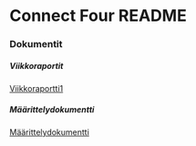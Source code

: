 # Connect Four README

### Dokumentit
##### Viikkoraportit

[Viikkoraportti1](https://github.com/BigJackz/connect4/blob/master/Dokumentit/Viikkoraportit/viikkoraportti1.md)

##### Määrittelydokumentti

[Määrittelydokumentti](https://github.com/BigJackz/connect4/blob/master/Dokumentit/Maarittelydokumentti.md)